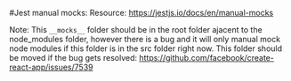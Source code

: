 #Jest manual mocks: 
Resource: https://jestjs.io/docs/en/manual-mocks

Note:
This `__mocks__` folder should be in the root folder ajacent to the node_modules folder,
however there is a bug and it will only manual mock node modules if this folder is in the src folder right now.
This folder should be moved if the bug gets resolved:
https://github.com/facebook/create-react-app/issues/7539
